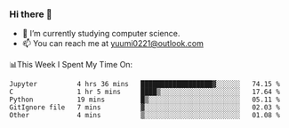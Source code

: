 ### Hi there 👋

- 📕 I’m currently studying computer science.
- 📫 You can reach me at yuumi0221@outlook.com


📊This Week I Spent My Time On:
<!--START_SECTION:waka-->
```text
Jupyter          4 hrs 36 mins   ██████████████████▓░░░░░░   74.15 % 
C                1 hr 5 mins     ████▒░░░░░░░░░░░░░░░░░░░░   17.64 % 
Python           19 mins         █▒░░░░░░░░░░░░░░░░░░░░░░░   05.11 % 
GitIgnore file   7 mins          ▓░░░░░░░░░░░░░░░░░░░░░░░░   02.03 % 
Other            4 mins          ▒░░░░░░░░░░░░░░░░░░░░░░░░   01.08 % 
```
<!--END_SECTION:waka-->

<!--
**Yuumi0221/Yuumi0221** is a ✨ _special_ ✨ repository because its `README.md` (this file) appears on your GitHub profile.

Here are some ideas to get you started:

- 🔭 I’m currently working on ...
- 🌱 I’m currently learning ...
- 👯 I’m looking to collaborate on ...
- 🤔 I’m looking for help with ...
- 💬 Ask me about ...
- 📫 How to reach me: ...
- 😄 Pronouns: ...
- ⚡ Fun fact: ...
-->
